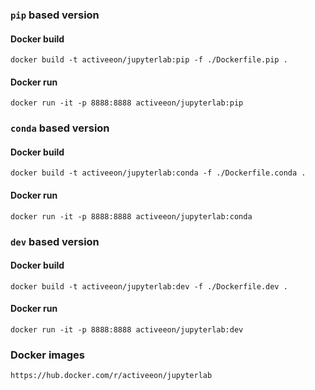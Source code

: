### `pip` based version

#### Docker build

```aidl
docker build -t activeeon/jupyterlab:pip -f ./Dockerfile.pip .
```

#### Docker run

```aidl
docker run -it -p 8888:8888 activeeon/jupyterlab:pip
```

### `conda` based version

#### Docker build

```aidl
docker build -t activeeon/jupyterlab:conda -f ./Dockerfile.conda .
```

#### Docker run

```aidl
docker run -it -p 8888:8888 activeeon/jupyterlab:conda
```

### `dev` based version

#### Docker build

```aidl
docker build -t activeeon/jupyterlab:dev -f ./Dockerfile.dev .
```

#### Docker run

```aidl
docker run -it -p 8888:8888 activeeon/jupyterlab:dev
```

### Docker images

```
https://hub.docker.com/r/activeeon/jupyterlab
```
